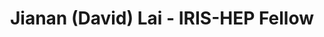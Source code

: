 ---
layout: fellow
pagetype: fellow
shortname: dlai211
permalink: "/fellows/dlai211.html"
fellow-name: "Jianan (David) Lai"
title: "Jianan (David) Lai - IRIS-HEP Fellow"
active: True
dates:
  start: 2025-06-09
  end: 2025-08-16
photo: "/assets/images/team/fellows-2025/Jianan-Lai.jpg"
institution: "University of Oregon"
e-mail: "dlai@uoregon.edu"
focus-area:
challenge-area:
project_title: "Validating Fast Analytical Tools Against the ACTS Framework"
project_goal: >
    This project aims to validate a fast analytical tool for estimating detector tracking performance by comparing its results with those from the ACTS framework. By using single-muon simulations and consistent detector configurations, the study will assess the tool’s accuracy in predicting key metrics like momentum resolution. The goal is to demonstrate that the analytical tool provides reliable, efficient feedback for optimizing detector designs in future Higgs Factories.
mentors:
  - Rocky Bala Garg (Stanford University)
  - Charles C. Young (SLAC)
proposal: "/assets/pdf/fellows-2025/USA018-proposal-Jianan-Lai.pdf"
presentations:
  - title:
    date:
    url:
    meeting:
    meetingurl:
    recordingurl:
    focus-area:
current_status: >
  A placeholder for status updates
github-username: "dlai211"
linkedin-profile:
---